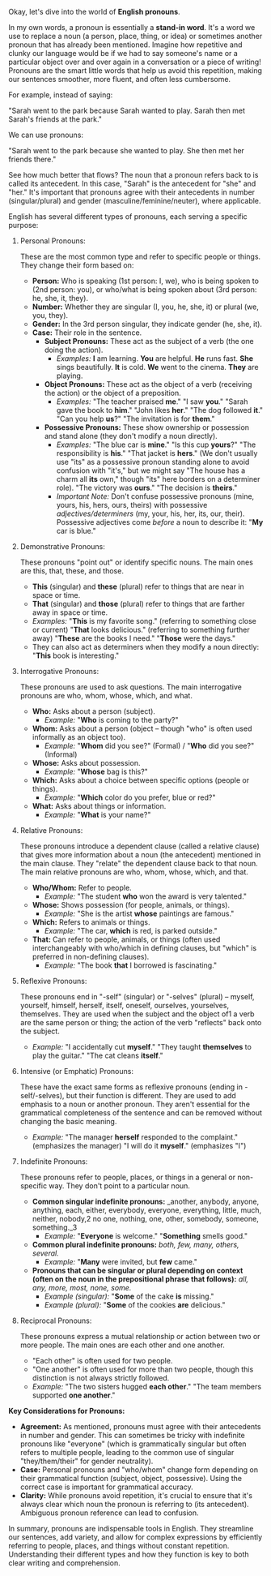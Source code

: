 Okay, let's dive into the world of **English pronouns**.

In my own words, a pronoun is essentially a **stand-in word**. It's a word we use to replace a noun (a person, place, thing, or idea) or sometimes another pronoun that has already been mentioned. Imagine how repetitive and clunky our language would be if we had to say someone's name or a particular object over and over again in a conversation or a piece of writing! Pronouns are the smart little words that help us avoid this repetition, making our sentences smoother, more fluent, and often less cumbersome.

For example, instead of saying:

"Sarah went to the park because Sarah wanted to play. Sarah then met Sarah's friends at the park."

We can use pronouns:

"Sarah went to the park because she wanted to play. She then met her friends there."

See how much better that flows? The noun that a pronoun refers back to is called its antecedent. In this case, "Sarah" is the antecedent for "she" and "her." It's important that pronouns agree with their antecedents in number (singular/plural) and gender (masculine/feminine/neuter), where applicable.

English has several different types of pronouns, each serving a specific purpose:

1. Personal Pronouns:
    
    These are the most common type and refer to specific people or things. They change their form based on:
    
    - **Person:** Who is speaking (1st person: I, we), who is being spoken to (2nd person: you), or who/what is being spoken about (3rd person: he, she, it, they).
    - **Number:** Whether they are singular (I, you, he, she, it) or plural (we, you, they).
    - **Gender:** In the 3rd person singular, they indicate gender (he, she, it).
    - **Case:** Their role in the sentence.
        - **Subject Pronouns:** These act as the subject of a verb (the one doing the action).
            - _Examples:_ **I** am learning. **You** are helpful. **He** runs fast. **She** sings beautifully. **It** is cold. **We** went to the cinema. **They** are playing.
        - **Object Pronouns:** These act as the object of a verb (receiving the action) or the object of a preposition.
            - _Examples:_ "The teacher praised **me**." "I saw **you**." "Sarah gave the book to **him**." "John likes **her**." "The dog followed **it**." "Can you help **us**?" "The invitation is for **them**."
        - **Possessive Pronouns:** These show ownership or possession and stand alone (they don't modify a noun directly).
            - _Examples:_ "The blue car is **mine**." "Is this cup **yours**?" "The responsibility is **his**." "That jacket is **hers**." (We don't usually use "its" as a possessive pronoun standing alone to avoid confusion with "it's," but we might say "The house has a charm all **its** own," though "its" here borders on a determiner role). "The victory was **ours**." "The decision is **theirs**."
            - _Important Note:_ Don't confuse possessive pronouns (mine, yours, his, hers, ours, theirs) with possessive _adjectives/determiners_ (my, your, his, her, its, our, their). Possessive adjectives come _before_ a noun to describe it: "**My** car is blue."
2. Demonstrative Pronouns:
    
    These pronouns "point out" or identify specific nouns. The main ones are this, that, these, and those.
    
    - **This** (singular) and **these** (plural) refer to things that are near in space or time.
    - **That** (singular) and **those** (plural) refer to things that are farther away in space or time.
    - _Examples:_ "**This** is my favorite song." (referring to something close or current) "**That** looks delicious." (referring to something further away) "**These** are the books I need." "**Those** were the days."
    - They can also act as determiners when they modify a noun directly: "**This** book is interesting."
3. Interrogative Pronouns:
    
    These pronouns are used to ask questions. The main interrogative pronouns are who, whom, whose, which, and what.
    
    - **Who:** Asks about a person (subject).
        - _Example:_ "**Who** is coming to the party?"
    - **Whom:** Asks about a person (object – though "who" is often used informally as an object too).
        - _Example:_ "**Whom** did you see?" (Formal) / "**Who** did you see?" (Informal)
    - **Whose:** Asks about possession.
        - _Example:_ "**Whose** bag is this?"
    - **Which:** Asks about a choice between specific options (people or things).
        - _Example:_ "**Which** color do you prefer, blue or red?"
    - **What:** Asks about things or information.
        - _Example:_ "**What** is your name?"
4. Relative Pronouns:
    
    These pronouns introduce a dependent clause (called a relative clause) that gives more information about a noun (the antecedent) mentioned in the main clause. They "relate" the dependent clause back to that noun. The main relative pronouns are who, whom, whose, which, and that.
    
    - **Who/Whom:** Refer to people.
        - _Example:_ "The student **who** won the award is very talented."
    - **Whose:** Shows possession (for people, animals, or things).
        - _Example:_ "She is the artist **whose** paintings are famous."
    - **Which:** Refers to animals or things.
        - _Example:_ "The car, **which** is red, is parked outside."
    - **That:** Can refer to people, animals, or things (often used interchangeably with who/which in defining clauses, but "which" is preferred in non-defining clauses).
        - _Example:_ "The book **that** I borrowed is fascinating."
5. Reflexive Pronouns:
    
    These pronouns end in "-self" (singular) or "-selves" (plural) – myself, yourself, himself, herself, itself, oneself, ourselves, yourselves, themselves. They are used when the subject and the object of1 a verb are the same person or thing; the action of the verb "reflects" back onto the subject.
    
    - _Example:_ "I accidentally cut **myself**." "They taught **themselves** to play the guitar." "The cat cleans **itself**."
6. Intensive (or Emphatic) Pronouns:
    
    These have the exact same forms as reflexive pronouns (ending in -self/-selves), but their function is different. They are used to add emphasis to a noun or another pronoun. They aren't essential for the grammatical completeness of the sentence and can be removed without changing the basic meaning.
    
    - _Example:_ "The manager **herself** responded to the complaint." (emphasizes the manager) "I will do it **myself**." (emphasizes "I")
7. Indefinite Pronouns:
    
    These pronouns refer to people, places, or things in a general or non-specific way. They don't point to a particular noun.
    
    - **Common singular indefinite pronouns:** _another, anybody, anyone, anything, each, either, everybody, everyone, everything, little, much, neither, nobody,2 no one, nothing, one, other, somebody, someone, something._3
        - _Example:_ "**Everyone** is welcome." "**Something** smells good."
    - **Common plural indefinite pronouns:** _both, few, many, others, several._
        - _Example:_ "**Many** were invited, but **few** came."
    - **Pronouns that can be singular or plural depending on context (often on the noun in the prepositional phrase that follows):** _all, any, more, most, none, some._
        - _Example (singular):_ "**Some** of the cake **is** missing."
        - _Example (plural):_ "**Some** of the cookies **are** delicious."
8. Reciprocal Pronouns:
    
    These pronouns express a mutual relationship or action between two or more people. The main ones are each other and one another.
    
    - "Each other" is often used for two people.
    - "One another" is often used for more than two people, though this distinction is not always strictly followed.
    - _Example:_ "The two sisters hugged **each other**." "The team members supported **one another**."

**Key Considerations for Pronouns:**

- **Agreement:** As mentioned, pronouns must agree with their antecedents in number and gender. This can sometimes be tricky with indefinite pronouns like "everyone" (which is grammatically singular but often refers to multiple people, leading to the common use of singular "they/them/their" for gender neutrality).
- **Case:** Personal pronouns and "who/whom" change form depending on their grammatical function (subject, object, possessive). Using the correct case is important for grammatical accuracy.
- **Clarity:** While pronouns avoid repetition, it's crucial to ensure that it's always clear which noun the pronoun is referring to (its antecedent). Ambiguous pronoun reference can lead to confusion.

In summary, pronouns are indispensable tools in English. They streamline our sentences, add variety, and allow for complex expressions by efficiently referring to people, places, and things without constant repetition. Understanding their different types and how they function is key to both clear writing and comprehension.